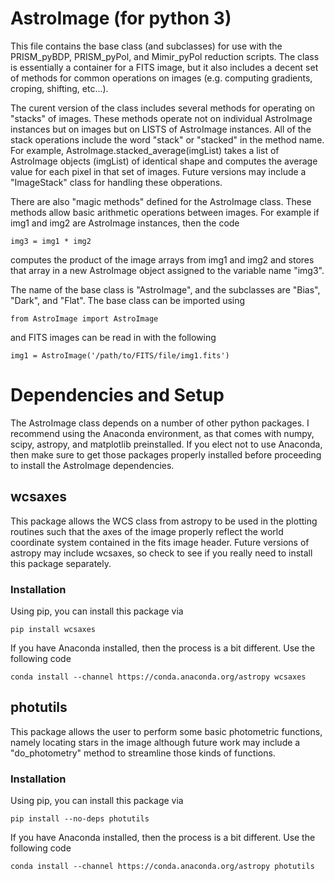 # AstroImage (for python 3)

This file contains the base class (and subclasses)  for use with the
PRISM_pyBDP, PRISM_pyPol, and Mimir_pyPol reduction scripts. The class is
essentially a container for a FITS image, but it also includes a decent set of
methods for common operations on images (e.g. computing gradients, croping,
shifting, etc...).

The curent version of the class includes several methods for operating on
"stacks" of images. These methods operate not on individual AstroImage instances
but on images but on LISTS of AstroImage instances. All of the stack operations
include the word "stack" or "stacked" in the method name. For example,
AstroImage.stacked_average(imgList) takes a list of AstroImage objects (imgList)
of identical shape and computes the average value for each pixel in that set of
images. Future versions may include a "ImageStack" class for handling these
obperations.

There are also "magic methods" defined for the AstroImage class. These methods
allow basic arithmetic operations between images. For example if img1 and img2
are AstroImage instances, then the code

```
img3 = img1 * img2
```

computes the product of the image arrays from img1 and img2 and stores that
array in a new AstroImage object assigned to the variable name "img3".

The name of the base class is "AstroImage", and the subclasses are "Bias",
"Dark", and "Flat". The base class can be imported using

```
from AstroImage import AstroImage
```

and FITS images can be read in with the following

```
img1 = AstroImage('/path/to/FITS/file/img1.fits')
```

# Dependencies and Setup

The AstroImage class depends on a number of other python packages. I recommend
using the Anaconda environment, as that comes with numpy, scipy, astropy, and matplotlib
preinstalled. If you elect not to use Anaconda, then make sure to get those
packages properly installed before proceeding to install the AstroImage
dependencies.

## wcsaxes

This package allows the WCS class from astropy to be used in the plotting
routines such that the axes of the image properly reflect the world coordinate
system contained in the fits image header. Future versions of astropy may
include wcsaxes, so check to see if you really need to install this package
separately.

### Installation

Using pip, you can install this package via

```
pip install wcsaxes
```

If you have Anaconda installed, then the process is a bit different. Use the
following code

```
conda install --channel https://conda.anaconda.org/astropy wcsaxes
```

## photutils

 This package allows the user to perform some basic photometric functions,
 namely locating stars in the image although future work may include a
 "do_photometry" method to streamline those kinds of functions.

### Installation

Using pip, you can install this package via

```
pip install --no-deps photutils
```

If you have Anaconda installed, then the process is a bit different. Use the
following code

```
conda install --channel https://conda.anaconda.org/astropy photutils
```
